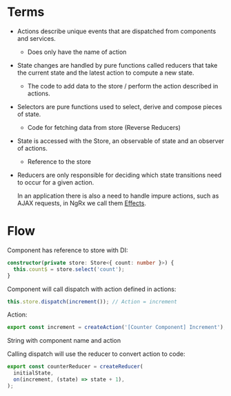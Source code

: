 # Terms
- Actions describe unique events that are dispatched from components and services.
  - Does only have the name of action 
- State changes are handled by pure functions called reducers that take the current state and the latest action to compute a new state.
  - The code to add data to the store / perform the action described in actions.
- Selectors are pure functions used to select, derive and compose pieces of state.
  - Code for fetching data from store (Reverse Reducers)
- State is accessed with the Store, an observable of state and an observer of actions.
  - Reference to the store

- Reducers are only responsible for deciding which state transitions need to occur for a given action.

  In an application there is also a need to handle impure actions, such as AJAX requests, in NgRx we call them [Effects](https://ngrx.io/guide/effects).

# Flow
Component has reference to store with DI:

```typescript
constructor(private store: Store<{ count: number }>) {
  this.count$ = store.select('count');
}
```

Component will call dispatch with action defined in actions:

```typescript
this.store.dispatch(increment()); // Action = increment
```

Action:

```typescript
export const increment = createAction('[Counter Component] Increment');
```

String with component name and action

Calling dispatch will use the reducer to convert action to code:

```typescript
export const counterReducer = createReducer(
  initialState,
  on(increment, (state) => state + 1),
);
```

